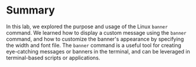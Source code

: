 # Summary

In this lab, we explored the purpose and usage of the Linux `banner` command. We learned how to display a custom message using the `banner` command, and how to customize the banner's appearance by specifying the width and font file. The `banner` command is a useful tool for creating eye-catching messages or banners in the terminal, and can be leveraged in terminal-based scripts or applications.
